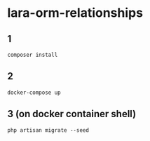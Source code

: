 # lara-orm-relationships

## 1
```
composer install
```

## 2
```
docker-compose up
```

## 3 (on docker container shell)
```
php artisan migrate --seed
```
